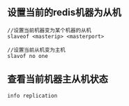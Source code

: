 ## 设置当前的redis机器为从机

    //设置当前机器变为某个机器的从机
    slaveof <masterip> <masterport>
    
    //设置当前从机变为主机
    slavof no one
    
## 查看当前机器主从机状态

    info replication